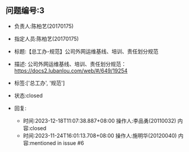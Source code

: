 ## 问题编号:3
- 负责人:陈柏艺(20170175)
- 指定人员:陈柏艺(20170175)
- 标题:【总工办-规范】公司外网运维基线、培训、责任划分规范
- 描述:
公司外网运维基线、培训、责任划分规范：https://docs2.lubanlou.com/web/#/649/19254

- 标签:['总工办', '规范']
- 状态:closed
- 回复:
    - 时间:2023-12-18T11:07:38.887+08:00
      操作人:李品勇(20110032)
      内容:closed
    - 时间:2023-11-24T16:01:13.708+08:00
      操作人:施明华(20120040)
      内容:mentioned in issue #6